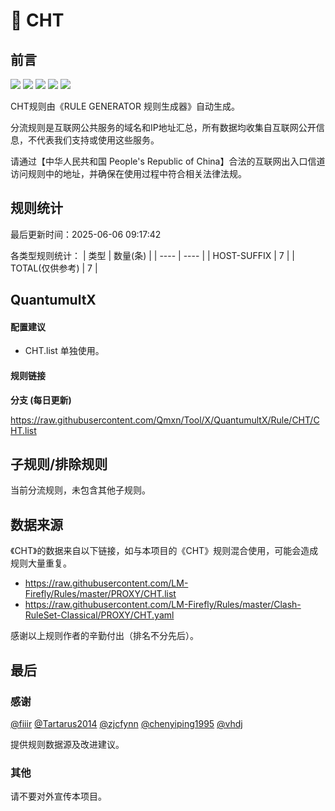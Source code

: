# 🧸 CHT

## 前言

![](https://shields.io/badge/-移除重复规则-ff69b4) ![](https://shields.io/badge/-DOMAIN与DOMAIN--SUFFIX合并-green) ![](https://shields.io/badge/-DOMAIN--SUFFIX间合并-critical) ![](https://shields.io/badge/-DOMAIN--SUFFIX与DOMAIN--KEYWORD合并-blue) ![](https://shields.io/badge/-IP--CIDR(6)合并-blueviolet) 

CHT规则由《RULE GENERATOR 规则生成器》自动生成。

分流规则是互联网公共服务的域名和IP地址汇总，所有数据均收集自互联网公开信息，不代表我们支持或使用这些服务。

请通过【中华人民共和国 People's Republic of China】合法的互联网出入口信道访问规则中的地址，并确保在使用过程中符合相关法律法规。

## 规则统计

最后更新时间：2025-06-06 09:17:42

各类型规则统计：
| 类型 | 数量(条)  | 
| ---- | ----  |
| HOST-SUFFIX | 7  | 
| TOTAL(仅供参考) | 7  | 


## QuantumultX 

#### 配置建议
- CHT.list 单独使用。

#### 规则链接
**分支 (每日更新)**

https://raw.githubusercontent.com/Qmxn/Tool/X/QuantumultX/Rule/CHT/CHT.list











## 子规则/排除规则


当前分流规则，未包含其他子规则。

## 数据来源

《CHT》的数据来自以下链接，如与本项目的《CHT》规则混合使用，可能会造成规则大量重复。

- https://raw.githubusercontent.com/LM-Firefly/Rules/master/PROXY/CHT.list
- https://raw.githubusercontent.com/LM-Firefly/Rules/master/Clash-RuleSet-Classical/PROXY/CHT.yaml


感谢以上规则作者的辛勤付出（排名不分先后）。

## 最后

### 感谢

[@fiiir](https://github.com/fiiir) [@Tartarus2014](https://github.com/Tartarus2014) [@zjcfynn](https://github.com/zjcfynn) [@chenyiping1995](https://github.com/chenyiping1995) [@vhdj](https://github.com/vhdj)

提供规则数据源及改进建议。

### 其他

请不要对外宣传本项目。